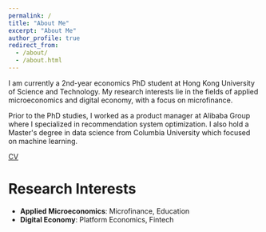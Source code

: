 ```yaml
---
permalink: /
title: "About Me"
excerpt: "About Me"
author_profile: true
redirect_from: 
  - /about/
  - /about.html
---
```


I am currently a 2nd-year economics PhD student at Hong Kong University of Science and Technology. My research interests lie in the fields of applied microeconomics and digital economy, with a focus on microfinance. 

Prior to the PhD studies, I worked as a product manager at Alibaba Group where I specialized in recommendation system optimization. I also hold a Master's degree in data science from Columbia University which focused on machine learning.

[CV](http://cct15.github.io/files/cv.pdf)

Research Interests
======
- **Applied Microeconomics**: Microfinance, Education
- **Digital Economy**: Platform Economics, Fintech




